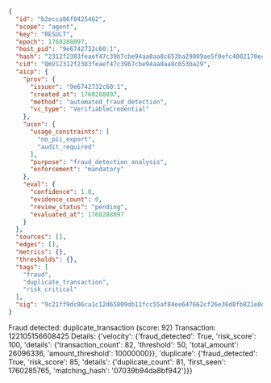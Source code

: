 ```json
{
  "id": "b2ecca86f0425462",
  "scope": "agent",
  "key": "RESULT",
  "epoch": 1760288097,
  "host_pid": "9e6742732c60:1",
  "hash": "2312f2383feaef47c39b7cbe94aa8aa8c653ba29009ae5f0efc4002170e43b02",
  "cid": "QmV12312f2383feaef47c39b7cbe94aa8aa8c653ba29",
  "aicp": {
    "prov": {
      "issuer": "9e6742732c60:1",
      "created_at": 1760288097,
      "method": "automated_fraud_detection",
      "vc_type": "VerifiableCredential"
    },
    "ucon": {
      "usage_constraints": [
        "no_pii_export",
        "audit_required"
      ],
      "purpose": "fraud_detection_analysis",
      "enforcement": "mandatory"
    },
    "eval": {
      "confidence": 1.0,
      "evidence_count": 0,
      "review_status": "pending",
      "evaluated_at": 1760288097
    }
  },
  "sources": [],
  "edges": [],
  "metrics": {},
  "thresholds": {},
  "tags": [
    "fraud",
    "duplicate_transaction",
    "risk_critical"
  ],
  "sig": "9c21ff9dc06ca1c12d65809db11fcc55af84ee647662cf26e36d8fb821e0d762"
}
```

Fraud detected: duplicate_transaction (score: 92)
Transaction: 122105156608425
Details: {'velocity': {'fraud_detected': True, 'risk_score': 100, 'details': {'transaction_count': 82, 'threshold': 50, 'total_amount': 26096336, 'amount_threshold': 10000000}}, 'duplicate': {'fraud_detected': True, 'risk_score': 85, 'details': {'duplicate_count': 81, 'first_seen': 1760285765, 'matching_hash': '07039b94da8bf942'}}}